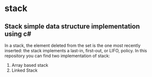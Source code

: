 # stack

## Stack simple data structure implementation using c#

In a stack, the element deleted from
the set is the one most recently inserted: the stack implements a last-in, first-out,
or LIFO, policy.
In this repository you can find two implementation of stack: 

1) Array based stack
2) Linked Stack 